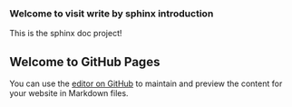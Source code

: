 ### Welcome to visit write by sphinx introduction

This is the sphinx doc project!

## Welcome to GitHub Pages

You can use the [editor on GitHub](https://github.com/xiaojiongqian/writebysphinx/edit/master/README.md) to maintain and preview the content for your website in Markdown files.


